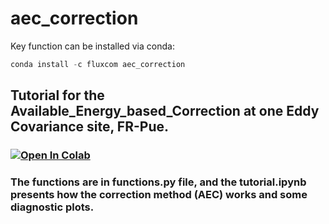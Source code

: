 # aec_correction

Key function can be installed via conda:
```python
conda install -c fluxcom aec_correction
```
## Tutorial for the Available_Energy_based_Correction at one Eddy Covariance site, FR-Pue.

### [![Open In Colab](https://colab.research.google.com/assets/colab-badge.svg)](https://colab.research.google.com/github/WJ714/aec_correction/blob/master/tutorial_colab.ipynb)


### The functions are in functions.py file, and the tutorial.ipynb presents how the correction method (AEC) works and some diagnostic plots.
